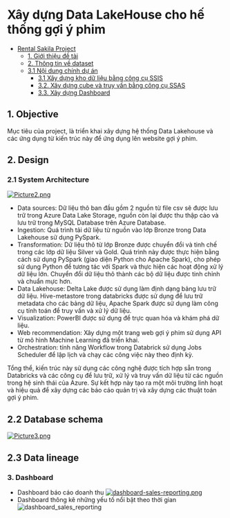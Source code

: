 # Xây dựng Data LakeHouse cho hế thống gợi ý phim

- [Rental Sakila Project](#rental-sakila-project)
  - [1. Giới thiệu đề tài](#1-giới-thiệu-đề-tài)
  - [2. Thông tin về dataset](#2-thông-tin-về-dataset)
  - [3.1 Nội dung chính dự án](#31-nội-dung-chính-dự-án)
    - [3.1 Xây dựng kho dữ liệu bằng công cụ SSIS](#31-xây-dựng-kho-dữ-liệu-bằng-công-cụ-ssis)
    - [3.2. Xây dựng cube và truy vấn bằng công cụ SSAS](#32-xây-dựng-cube-và-truy-vấn-bằng-công-cụ-ssas)
    - [3.3. Xây dựng Dashboard](#33-xây-dựng-dashboard)
## 1. Objective
Mục tiêu của project, là triển khai xây dựng hệ thống Data Lakehouse và các ứng dụng từ kiến trúc này để ứng dụng lên website gợi ý phim.
 
## 2. Design
### 2.1 System Architecture
[![Picture2.png](https://i.postimg.cc/FF0CcLcM/Picture2.png)](https://postimg.cc/s1DJC1Tm)
- Data sources: Dữ liệu thô ban đầu gồm 2 nguồn từ file csv sẽ được lưu trữ trong Azure Data Lake Storage, nguồn còn lại được thu thập cào và lưu trữ trong MySQL Database trên Azure Database.
- Ingestion: Quá trình tải dữ liệu từ nguồn vào lớp Bronze trong Data Lakehouse sử dụng PySpark. 
- Transformation: Dữ liệu thô từ lớp Bronze được chuyển đổi và tinh chế trong các lớp dữ liệu Silver và Gold. Quá trình này được thực hiện bằng cách sử dụng PySpark (giao diện Python cho Apache Spark), cho phép sử dụng Python để tương tác với Spark và thực hiện các hoạt động xử lý dữ liệu lớn. Chuyển đổi dữ liệu thô thành các bộ dữ liệu được tinh chỉnh và chuẩn mực hơn. 
- Data Lakehouse:  Delta Lake được sử dụng làm định dạng bảng lưu trữ dữ liệu. Hive-metastore trong databricks được sử dụng để lưu trữ metadata cho các bảng dữ liệu, Apache Spark được sử dụng làm công cụ tính toán để truy vấn và xử lý dữ liệu.
 - Visualization: PowerBI được sử dụng để trực quan hóa và khám phá dữ liệu.
- Web recommendation: Xây dựng một trang web gợi ý phim sử dụng API từ mô hình Machine Learning đã triển khai.
- Orchestration: tính năng Workflow trong Databrick sử dụng Jobs Scheduler để lập lịch và chạy các công việc này theo định kỳ.
  
Tổng thể, kiến trúc này sử dụng các công nghệ được tích hợp sẵn trong Databricks và các công cụ để lưu trữ, xử lý và truy vấn dữ liệu từ các nguồn trong hệ sinh thái của Azure. Sự kết hợp này tạo ra một môi trường linh hoạt và hiệu quả để xây dựng các báo cáo quản trị và xây dựng các thuật toán gợi ý phim.

## 2.2 Database schema
[![Picture3.png](https://i.postimg.cc/VkzXTSJb/Picture3.png)](https://postimg.cc/bsFGSwHz)

## 2.3 Data lineage

### 3. Dashboard
- Dashboard báo cáo doanh thu 
[![dashboard-sales-reporting.png](https://i.postimg.cc/DZL56Pv2/dashboard-sales-reporting.png)](https://postimg.cc/mzZQ2M1q)
- Dashboard thông kê những yếu tố nổi bật theo thời gian 
![dashboard_sales_reporting](https://i.postimg.cc/W1sRkt7F/dashboard-list-top.png)
